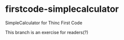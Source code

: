 # firstcode-simplecalculator
SimpleCalculator for Thinc First Code

This branch is an exercise for readers(?)
